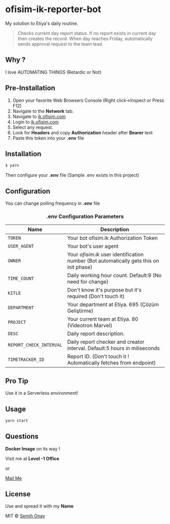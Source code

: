 # ofisim-ik-reporter-bot

My solution to Etiya's daily routine.

> Checks current day report status. If no report exists in current day then creates the record.
When day reaches Friday, automatically sends approval request to the team lead.

## Why ?
I love AUTOMATING THINGS (Retardic or Not)

## Pre-Installation

1. Open your favorite Web Browsers Console (Right click->Inspect or Press F12)
2. Navigate to the **Network** tab.
3. Navigate to [ik.ofisim.com](https://ik.ofisim.com/#/app/crm/timetracker)
4. Login to [ik.ofisim.com](https://ik.ofisim.com/#/app/crm/timetracker)
5. Select any request.
6. Look for **Headers** and copy **Authorization** header after **Bearer** text
7. Paste this token into your **.env** file

## Installation

```sh
$ yarn
```

Then configure your **.env** file (Sample .env exists in this project)

## Configuration

You can change polling frequency in **.env** file

### ****<center>.env Configuration Parameters</center>****

| Name | Description |
| --- | --- |
| `TOKEN` | Your bot ofisim.ik Authorization Token |
| `USER_AGENT` | Your bot's user agent |
| `OWNER` | Your *ofisim.ik* user identification number (Bot automatically gets this on init phase)|
| `TIME_COUNT` | Daily working hour count. Default:9 (No need for change)|
| `KITLE` | Don't know it's purpose but it's required (Don't touch it)|
| `DEPARTMENT` | Your department at Etiya. 695 (Çözüm Geliştirme)|
| `PROJECT` | Your current team at Etiya. 80 (Videotron Marvel)|
| `DESC` | Daily report description.|
| `REPORT_CHECK_INTERVAL` | Daily report checker and creator interval. Default:5 hours in miliseconds|
| `TIMETRACKER_ID` | Report ID. (Don't touch it ! Automatically fetches from endpoint)|

## Pro Tip

Use it in a Serverless environment!

## Usage

```bash
yarn start
```

## Questions

**Docker Image** on its way !

Visit me at **Level -1 Office**
 
or

[Mail Me](<mailto:semih.onay@etiya.com?subject=About Reporter Bot>)

## License
Use and spread it with my **Name**

MIT © [Semih Onay](https://semihonay.tk)
